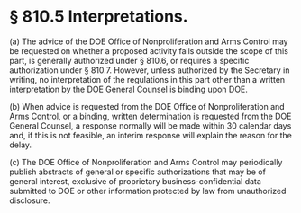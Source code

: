 # § 810.5   Interpretations.

(a) The advice of the DOE Office of Nonproliferation and Arms Control may be requested on whether a proposed activity falls outside the scope of this part, is generally authorized under § 810.6, or requires a specific authorization under § 810.7. However, unless authorized by the Secretary in writing, no interpretation of the regulations in this part other than a written interpretation by the DOE General Counsel is binding upon DOE.


(b) When advice is requested from the DOE Office of Nonproliferation and Arms Control, or a binding, written determination is requested from the DOE General Counsel, a response normally will be made within 30 calendar days and, if this is not feasible, an interim response will explain the reason for the delay.


(c) The DOE Office of Nonproliferation and Arms Control may periodically publish abstracts of general or specific authorizations that may be of general interest, exclusive of proprietary business-confidential data submitted to DOE or other information protected by law from unauthorized disclosure.




